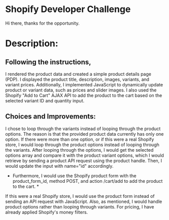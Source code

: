 # Shopify Developer Challenge

Hi there, thanks for the opportunity.

# Description: 

## Following the instructions, 
I rendered the product data and created a simple product details page (PDP). I displayed the product title, description, images, variants, and variant prices. Additionally, I implemented JavaScript to dynamically update product or variant data, such as prices and slider images. I also used the Shopify "Add to Cart" AJAX API to add the product to the cart based on the selected variant ID and quantity input.

## Choices and Improvements: 
I chose to loop through the variants instead of looping through the product options. The reason is that the provided product data currently has only one option. If there were more than one option, or if this were a real Shopify store, I would loop through the product options instead of looping through the variants. After looping through the options, I would get the selected options array and compare it with the product variant options, which I would retrieve by sending a product API request using the product handle. Then, I would update the input with name="id" accordingly.

* Furthermore, I would use the Shopify product form with the product_form_id, method POST, and action /cart/add to add the product to the cart. *

If this were a real Shopify store, I would use the product form instead of sending an API request with JavaScript. Also, as mentioned, I would handle product options rather than looping through variants. For pricing, I have already applied Shopify's money filters.
